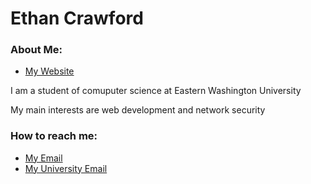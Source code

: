 # Ethan Crawford

### About Me:

- [My Website](ecrawford.me)

I am a student of comuputer science at Eastern Washington University

My main interests are web development and network security

### How to reach me: 

- [My Email](ethan.crawford5532@gmail.com)
- [My University Email](ecrawford4@ewu.edu)
